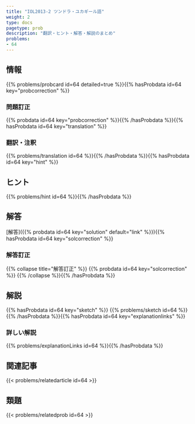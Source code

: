 ```yaml
---
title: "IOL2013-2 ツンドラ・ユカギール語"
weight: 2
type: docs
pagetype: prob
description: "翻訳・ヒント・解答・解説のまとめ"
problems: 
- 64
---
```


## 情報

{{% problems/probcard id=64 detailed=true %}}{{% hasProbdata id=64 key="probcorrection" %}}

### 問題訂正

{{% probdata id=64 key="probcorrection" %}}{{% /hasProbdata %}}{{% hasProbdata id=64 key="translation" %}}

### 翻訳・注釈

{{% problems/translation id=64 %}}{{% /hasProbdata %}}{{% hasProbdata id=64 key="hint" %}}

## ヒント

{{% problems/hint id=64 %}}{{% /hasProbdata %}}

## 解答

[解答]({{% probdata id=64 key="solution" default="link" %}}){{% hasProbdata id=64 key="solcorrection" %}}

### 解答訂正

{{% collapse title="解答訂正" %}}
{{% probdata id=64 key="solcorrection" %}}
{{% /collapse %}}{{% /hasProbdata %}}

## 解説

{{% hasProbdata id=64 key="sketch" %}}
{{% problems/sketch id=64 %}}
{{% /hasProbdata %}}{{% hasProbdata id=64 key="explanationlinks" %}}

### 詳しい解説

{{% problems/explanationLinks id=64 %}}{{% /hasProbdata %}}

## 関連記事

{{< problems/relatedarticle id=64 >}}

## 類題

{{< problems/relatedprob id=64 >}}
